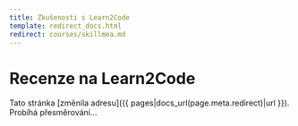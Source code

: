 ```yaml
---
title: Zkušenosti s Learn2Code
template: redirect_docs.html
redirect: courses/skillmea.md
---
```


# Recenze na Learn2Code

Tato stránka [změnila adresu]({{ pages|docs_url(page.meta.redirect)|url }}). Probíhá přesměrování…
